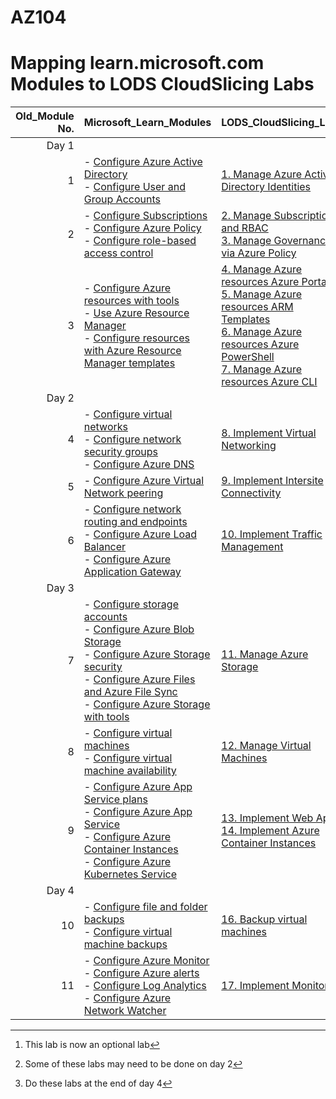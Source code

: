# AZ104
# Mapping learn.microsoft.com Modules to LODS CloudSlicing Labs


|Old_Module No.|Microsoft_Learn_Modules | LODS_CloudSlicing_Labs |Expected_Lab Duration |
|---:|---|---|---|
|Day 1|
|1|- [Configure Azure Active Directory](https://learn.microsoft.com/en-us/training/modules/configure-azure-active-directory/)<BR>- [Configure User and Group Accounts](https://learn.microsoft.com/en-us/training/modules/configure-user-group-accounts/)|[1.	Manage Azure Active Directory Identities](https://ddls.learnondemand.net/) |1 Hour[^1]|
|2|- [Configure Subscriptions](https://ddls.learnondemand.net/)<br>- [Configure Azure Policy](https://ddls.learnondemand.net/)<br>- [Configure role-based access control](https://learn.microsoft.com/en-us/training/modules/configure-role-based-access-control/)|[2.	Manage Subscriptions and RBAC](https://ddls.learnondemand.net/) <BR> [3. Manage Governance via Azure Policy](https://ddls.learnondemand.net/)|1 hour, 20 minutes|  
|3|- [Configure Azure resources with tools](https://learn.microsoft.com/en-us/training/modules/configure-azure-resources-tools/)<BR>- [Use Azure Resource Manager](https://learn.microsoft.com/en-us/training/modules/use-azure-resource-manager/)<BR>- [Configure resources with Azure Resource Manager templates](https://learn.microsoft.com/en-us/training/modules/configure-resources-arm-templates/)|[4.	Manage Azure resources Azure Portal ](https://ddls.learnondemand.net/)<br>[5.	Manage Azure resources ARM Templates](https://ddls.learnondemand.net/) <br>[6.	Manage Azure resources Azure PowerShell](https://ddls.learnondemand.net/)<br>[7.	Manage Azure resources Azure CLI](https://ddls.learnondemand.net/)|40 minutes[^2]<br>40 minutes<br>20 minutes<br>20 Minutes|
|Day 2|
|4|- [Configure virtual networks](https://learn.microsoft.com/en-us/training/modules/configure-virtual-networks/)<BR>- [Configure network security groups](https://learn.microsoft.com/en-us/training/modules/configure-network-security-groups/)<BR>- [Configure Azure DNS](https://learn.microsoft.com/en-us/training/modules/configure-azure-dns/)|[8.	Implement Virtual Networking](https://ddls.learnondemand.net/)|1 hour, 30 minutes|
|5|- [Configure Azure Virtual Network peering](https://learn.microsoft.com/en-us/training/modules/configure-vnet-peering/)<BR> |[9.	Implement Intersite Connectivity](https://ddls.learnondemand.net/)|1 hour|
|6|- [Configure network routing and endpoints](https://learn.microsoft.com/en-us/training/modules/configure-network-routing-endpoints/)<BR>- [Configure Azure Load Balancer](https://learn.microsoft.com/en-us/training/modules/configure-azure-load-balancer/)<BR>- [Configure Azure Application Gateway](https://learn.microsoft.com/en-us/training/modules/configure-azure-application-gateway/)|[10.	Implement Traffic Management](https://ddls.learnondemand.net/)|2 Hour|
|Day 3|
|7|- [Configure storage accounts](https://learn.microsoft.com/en-us/training/modules/configure-storage-accounts/)<BR>- [Configure Azure Blob Storage](https://learn.microsoft.com/en-us/training/modules/configure-blob-storage/)<BR>- [Configure Azure Storage security](https://learn.microsoft.com/en-us/training/modules/configure-storage-security/)<BR>- [Configure Azure Files and Azure File Sync](https://learn.microsoft.com/en-us/training/modules/configure-azure-files-file-sync/)<BR>- [Configure Azure Storage with tools](https://learn.microsoft.com/en-us/training/modules/configure-storage-tools/)|[11.	Manage Azure Storage](https://ddls.learnondemand.net/)|1 Hour|
|8|- [Configure virtual machines](https://learn.microsoft.com/en-us/training/modules/configure-virtual-machines/)<BR>- [Configure virtual machine availability](https://learn.microsoft.com/en-us/training/modules/configure-virtual-machine-availability/)|[12.	Manage Virtual Machines](https://ddls.learnondemand.net/)|1 hour, 30 minutes|
|9|- [Configure Azure App Service plans](https://learn.microsoft.com/en-us/training/modules/configure-app-service-plans/)<BR>- [Configure Azure App Service](https://learn.microsoft.com/en-us/training/modules/configure-azure-app-services/)<BR>- [Configure Azure Container Instances](https://learn.microsoft.com/en-us/training/modules/configure-azure-container-instances/)<BR>- [Configure Azure Kubernetes Service](https://learn.microsoft.com/en-us/training/modules/configure-azure-kubernetes-service/)|[13.	Implement Web Apps](https://ddls.learnondemand.net/)<br>[14.	Implement Azure Container Instances](https://ddls.learnondemand.net/)|40 Minutes[^3]<br>40 Minutes<br>1 Hour|
|Day 4|
|10|- [Configure file and folder backups](https://learn.microsoft.com/en-us/training/modules/configure-file-folder-backups/)<BR>- [Configure virtual machine backups](https://learn.microsoft.com/en-us/training/modules/configure-virtual-machine-backups/)|[16.	Backup virtual machines](https://ddls.learnondemand.net/)|1.5 Hour|
|11|- [Configure Azure Monitor](https://learn.microsoft.com/en-us/training/modules/configure-azure-monitor/)<BR>- [Configure Azure alerts](https://learn.microsoft.com/en-us/training/modules/configure-azure-alerts/)<BR>- [Configure Log Analytics](https://learn.microsoft.com/en-us/training/modules/configure-log-analytics/)<BR>- [Configure Azure Network Watcher](https://learn.microsoft.com/en-us/training/modules/configure-network-watcher/)|[17.	Implement Monitoring](https://ddls.learnondemand.net/)|1 Hour|

[^1]: This lab is now an optional lab
[^2]: Some of these labs may need to be done on day 2  
[^3]: Do these labs at the end of day 4

